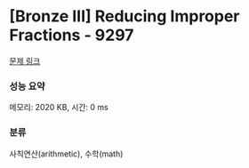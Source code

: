 # [Bronze III] Reducing Improper Fractions - 9297 

[문제 링크](https://www.acmicpc.net/problem/9297) 

### 성능 요약

메모리: 2020 KB, 시간: 0 ms

### 분류

사칙연산(arithmetic), 수학(math)

